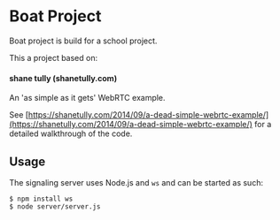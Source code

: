 Boat Project
============

Boat project is build for a school project.

This a project based on:

#### shane tully (shanetully.com)

An 'as simple as it gets' WebRTC example.

See [https://shanetully.com/2014/09/a-dead-simple-webrtc-example/](https://shanetully.com/2014/09/a-dead-simple-webrtc-example/) for a detailed walkthrough of the code.

## Usage

The signaling server uses Node.js and `ws` and can be started as such:

```
$ npm install ws
$ node server/server.js

